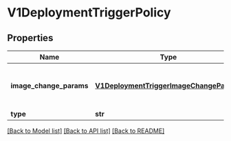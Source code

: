 # V1DeploymentTriggerPolicy

## Properties
Name | Type | Description | Notes
------------ | ------------- | ------------- | -------------
**image_change_params** | [**V1DeploymentTriggerImageChangeParams**](V1DeploymentTriggerImageChangeParams.md) | ImageChangeParams represents the parameters for the ImageChange trigger. | [optional] 
**type** | **str** | Type of the trigger | [optional] 

[[Back to Model list]](../README.md#documentation-for-models) [[Back to API list]](../README.md#documentation-for-api-endpoints) [[Back to README]](../README.md)


